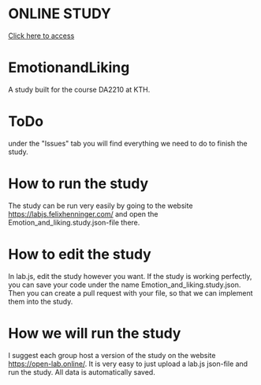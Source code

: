 # ONLINE STUDY
[Click here to access](https://dvcarrillo.ninja/EmotionandLiking/)

# EmotionandLiking
A study built for the course DA2210 at KTH.

# ToDo
under the "Issues" tab you will find everything we need to do to finish the study. 

# How to run the study 
The study can be run very easily by going to the website https://labjs.felixhenninger.com/ and open the Emotion_and_liking.study.json-file there.

# How to edit the study
In lab.js, edit the study however you want. If the study is working perfectly, you can save your code under the name Emotion_and_liking.study.json. Then you can create a pull request with your file, so that we can implement them into the study. 

# How we will run the study
I suggest each group host a version of the study on the website https://open-lab.online/. It is very easy to just upload a lab.js json-file and run the study. All data is automatically saved. 
